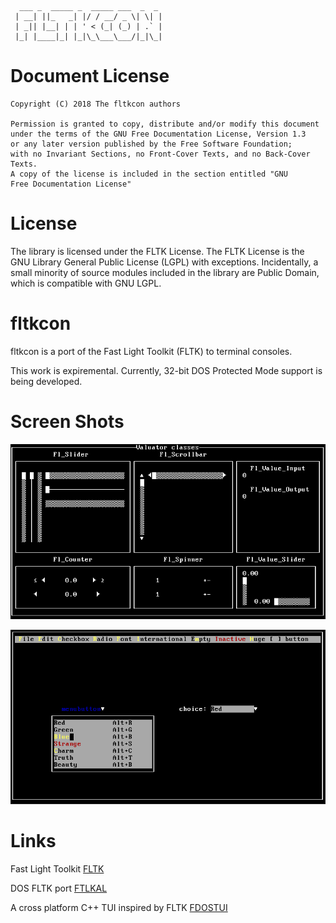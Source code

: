 ```
  ___ _  _____ _  _____ ___  _  _  
 | __| ||_   _| |/ / __/ _ \| \| | 
 | _|| |__| | | ' < (_| (_) | .` | 
 |_| |____|_| |_|\_\___\___/|_|\_| 
```

# Document License

    Copyright (C) 2018 The fltkcon authors

    Permission is granted to copy, distribute and/or modify this document
    under the terms of the GNU Free Documentation License, Version 1.3
    or any later version published by the Free Software Foundation;
    with no Invariant Sections, no Front-Cover Texts, and no Back-Cover Texts.
    A copy of the license is included in the section entitled "GNU
    Free Documentation License"

# License

The library is licensed under the FLTK License.  The FLTK License is the
GNU Library General Public License (LGPL) with exceptions.  Incidentally,
a small minority of source modules included in the library are Public
Domain, which is compatible with GNU LGPL.

# fltkcon

fltkcon is a port of the Fast Light Toolkit (FLTK) to terminal consoles.

This work is expiremental. Currently, 32-bit DOS Protected Mode support
is being developed.

# Screen Shots

![valuator](/htmimg/valuator.png)


![menubar](/htmimg/menubar.png)

# Links

Fast Light Toolkit
[FLTK](http://www.fltk.org/)

DOS FLTK port
[FTLKAL](https://github.com/markjolesen/fltkal)

A cross platform C++ TUI inspired by FLTK
[FDOSTUI](http://www.nongnu.org/fdostui/)

